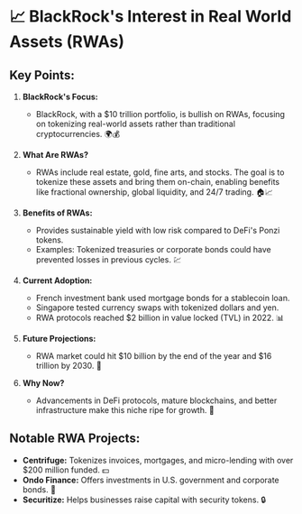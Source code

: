 # 📈 BlackRock's Interest in Real World Assets (RWAs)

## **Key Points:**

1. **BlackRock's Focus:**
   - BlackRock, with a $10 trillion portfolio, is bullish on RWAs, focusing on tokenizing real-world assets rather than traditional cryptocurrencies. 🌍💰

2. **What Are RWAs?**
   - RWAs include real estate, gold, fine arts, and stocks. The goal is to tokenize these assets and bring them on-chain, enabling benefits like fractional ownership, global liquidity, and 24/7 trading. 🏠📈

3. **Benefits of RWAs:**
   - Provides sustainable yield with low risk compared to DeFi's Ponzi tokens.
   - Examples: Tokenized treasuries or corporate bonds could have prevented losses in previous cycles. 💹

4. **Current Adoption:**
   - French investment bank used mortgage bonds for a stablecoin loan.
   - Singapore tested currency swaps with tokenized dollars and yen.
   - RWA protocols reached $2 billion in value locked (TVL) in 2022. 📊

5. **Future Projections:**
   - RWA market could hit $10 billion by the end of the year and $16 trillion by 2030. 🌟

6. **Why Now?**
   - Advancements in DeFi protocols, mature blockchains, and better infrastructure make this niche ripe for growth. 🚀

## **Notable RWA Projects:**

- **Centrifuge:** Tokenizes invoices, mortgages, and micro-lending with over $200 million funded. 💵
- **Ondo Finance:** Offers investments in U.S. government and corporate bonds. 💼
- **Securitize:** Helps businesses raise capital with security tokens. 🔒
